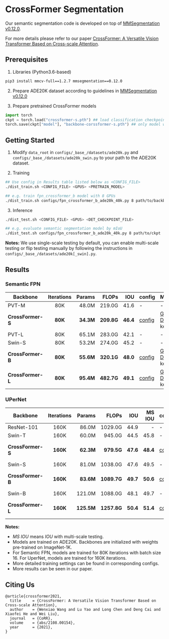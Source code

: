 # CrossFormer Segmentation
Our semantic segmentation code is developed on top of [MMSegmentation v0.12.0](https://github.com/open-mmlab/mmsegmentation/tree/v0.12.0).

For more details please refer to our paper [CrossFormer: A Versatile Vision Transformer Based on Cross-scale Attention](https://arxiv.org/pdf/2108.00154.pdf).




## Prerequisites

1. Libraries (Python3.6-based)
```bash
pip3 install mmcv-full==1.2.7 mmsegmentation==0.12.0
```

2. Prepare ADE20K dataset according to guidelines in [MMSegmentation v0.12.0](https://github.com/open-mmlab/mmsegmentation/tree/v0.12.0)

3. Prepare pretrained CrossFormer models
```python
import torch
ckpt = torch.load("crossformer-s.pth") ## load classification checkpoint
torch.save(ckpt["model"], "backbone-corssformer-s.pth") ## only model weights are needed
```



## Getting Started

1. Modify `data_root` in `configs/_base_/datasets/ade20k.py`  and `configs/_base_/datasets/ade20k_swin.py` to your path to the ADE20K dataset.

2. Training
```bash
## Use config in Results table listed below as <CONFIG_FILE>
./dist_train.sh <CONFIG_FILE> <GPUS> <PRETRAIN_MODEL>

## e.g. train fpn_crossformer_b model with 8 GPUs
./dist_train.sh configs/fpn_crossformer_b_ade20k_40k.py 8 path/to/backbone-corssformer-s.pth
```

3. Inference
```bash
./dist_test.sh <CONFIG_FILE> <GPUS> <DET_CHECKPOINT_FILE>

## e.g. evaluate semantic segmentation model by mIoU
./dist_test.sh configs/fpn_crossformer_b_ade20k_40k.py 8 path/to/ckpt
```
**Notes:** We use single-scale testing by default, you can enable multi-scale testing or flip testing manually by following the instructions in `configs/_base_/datasets/ade20k[_swin].py`.




## Results

### Semantic FPN

| Backbone      | Iterations | Params | FLOPs | IOU | config| Models|
| ------------- | :-----: | ------:| -----:| ------:| :-----| :---------------|
| PVT-M         | 80K    | 48.0M | 219.0G | 41.6  | - | - |
| **CrossFormer-S** | **80K**    | **34.3M** | **209.8G** | **46.4**  | [config](./configs/fpn_crossformer_s_ade20k_40k.py)   | [Google Drive](https://drive.google.com/file/d/1I-zpGG5rvkTtrTUnOF8Fx11yeb6pXGYi/view?usp=sharing)/[BaiduCloud](https://pan.baidu.com/s/14K3gJS3UcnEZNwhTWHdsFg), key: sn5h |
| PVT-L         | 80K    | 65.1M | 283.0G | 42.1  | - | - |
| Swin-S        | 80K    | 53.2M | 274.0G | 45.2  | - | - |
| **CrossFormer-B** | **80K**    | **55.6M** | **320.1G** | **48.0**  | [config](./configs/fpn_crossformer_b_ade20k_40k.py)   | [Google Drive](https://drive.google.com/file/d/1EjAnRc8Sau0un1ymqDVhFebHPeBIjukK/view?usp=sharing)/[BaiduCloud](https://pan.baidu.com/s/1eCYENrLZsxjAQKW3eAQeUA), key: joi5 |
| **CrossFormer-L** | **80K**    | **95.4M** | **482.7G** | **49.1** | [config](./configs/fpn_crossformer_l_ade20k_40k.py)   | [Google Drive](https://drive.google.com/file/d/12WS9lX9yR5skxdt3N2HE3b2EaDSMwUMY/view?usp=sharing)/[BaiduCloud](https://pan.baidu.com/s/150b8-v1StaMHACIaM0hZVA), key: 6v5d |

### UPerNet

| Backbone      | Iterations | Params | FLOPs | IOU    | MS IOU | config| Models|
| ------------- | :--------: | ------:| -----:| ------:| ------:| :-----| :---------------|
| ResNet-101    | 160K   | 86.0M | 1029.0G | 44.9  | - | - | - |
| Swin-T        | 160K   | 60.0M | 945.0G  | 44.5  | 45.8 | - | - |
| **CrossFormer-S** | **160K**   | **62.3M** | **979.5G**  | **47.6**  | **48.4** | [config](./configs/upernet_crossformer_s_ade20k.py)   | [Google Drive](https://drive.google.com/file/d/1VKu4D6oxYdO1VVILLMhOQy8oCxKGH5gx/view?usp=sharing)/[BaiduCloud](https://pan.baidu.com/s/1MLcAOiJ22AFKUa6_t1psOQ), key: wesb |
| Swin-S        | 160K   | 81.0M | 1038.0G | 47.6  | 49.5 | - | - |
| **CrossFormer-B** | **160K**   | **83.6M** | **1089.7G** | **49.7**  | **50.6** | [config](./configs/upernet_crossformer_b_ade20k.py)   | [Google Drive](https://drive.google.com/file/d/1B8VTNeidrzlfsOkQUKgmX4m_UfCIm58i/view?usp=sharing)/[BaiduCloud](https://pan.baidu.com/s/1311pBQluwJGiVdWY1WE16Q), key: j061 |
| Swin-B        | 160K   | 121.0M| 1088.0G | 48.1  | 49.7 | - | - |
| **CrossFormer-L** | **160K**   | **125.5M**| **1257.8G** | **50.4** | **51.4** | [config](./configs/upernet_crossformer_l_ade20k.py)   | [Google Drive](https://drive.google.com/file/d/1I9ph5MeCwlTF2PNCkIYMFXYsdywp9nU1/view?usp=sharing)/[BaiduCloud](https://pan.baidu.com/s/1Yu8QB42hcbKNGQ46Wx_NaQ), key: 17ks |

**Notes:**
- *MS IOU* means *IOU* with multi-scale testing.
- Models are trained on ADE20K. Backbones are initialized with weights pre-trained on ImageNet-1K.
- For Semantic FPN, models are trained for 80K iterations with batch size 16. For UperNet, models are trained for 160K iterations.
- More detailed training settings can be found in corresponding configs.
- More results can be seen in our paper.




## Citing Us

```
@article{crossformer2021,
  title     = {CrossFormer: A Versatile Vision Transformer Based on Cross-scale Attention},
  author    = {Wenxiao Wang and Lu Yao and Long Chen and Deng Cai and Xiaofei He and Wei Liu},
  journal   = {CoRR},
  volume    = {abs/2108.00154},
  year      = {2021},
}
```
